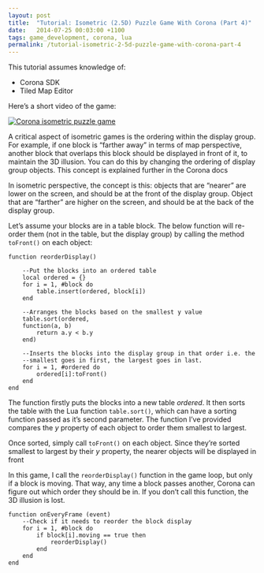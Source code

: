 ```yaml
---
layout: post
title:  "Tutorial: Isometric (2.5D) Puzzle Game With Corona (Part 4)"
date:   2014-07-25 00:03:00 +1100
tags: game_development, corona, lua
permalink: /tutorial-isometric-2-5d-puzzle-game-with-corona-part-4
---
```


This tutorial assumes knowledge of:

* Corona SDK
* Tiled Map Editor

Here’s a short video of the game:

[![Corona isometric puzzle game](http://img.youtube.com/vi/C_JbHhReU6o/0.jpg)](http://www.youtube.com/watch?v=C_JbHhReU6o "Corona isometric puzzle game")

A critical aspect of isometric games is the ordering within the display group. For example, if one block is “farther away” in terms of map perspective, another block that overlaps this block should be displayed in front of it, to maintain the 3D illusion. You can do this by changing the ordering of display group objects. This concept is explained further in the Corona docs

In isometric perspective, the concept is this: objects that are “nearer” are lower on the screen, and should be at the front of the display group. Object that are “farther” are higher on the screen, and should be at the back of the display group.

Let’s assume your blocks are in a table block. The below function will re-order them (not in the table, but the display group) by calling the method `toFront()` on each object:

    function reorderDisplay()
     
        --Put the blocks into an ordered table
        local ordered = {}
        for i = 1, #block do
            table.insert(ordered, block[i])
        end
     
        --Arranges the blocks based on the smallest y value
        table.sort(ordered,
        function(a, b)
            return a.y < b.y
        end)
     
        --Inserts the blocks into the display group in that order i.e. the
        --smallest goes in first, the largest goes in last.
        for i = 1, #ordered do
            ordered[i]:toFront()
        end
    end

The function firstly puts the blocks into a new table _ordered_. It then sorts the table with the Lua function `table.sort()`, which can have a sorting function passed as it’s second parameter. The function I’ve provided compares the _y_ property of each object to order them smallest to largest.

Once sorted, simply call `toFront()` on each object. Since they’re sorted smallest to largest by their _y_ property, the nearer objects will be displayed in front

In this game, I call the `reorderDisplay()` function in the game loop, but only if a block is moving. That way, any time a block passes another, Corona can figure out which order they should be in. If you don’t call this function, the 3D illusion is lost.

    function onEveryFrame (event)     
        --Check if it needs to reorder the block display
        for i = 1, #block do
            if block[i].moving == true then
                reorderDisplay()
            end
        end
    end
